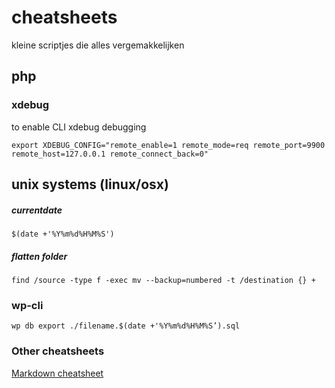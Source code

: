 # cheatsheets
kleine scriptjes die alles vergemakkelijken

## php

### xdebug

to enable CLI xdebug debugging
```shell
export XDEBUG_CONFIG="remote_enable=1 remote_mode=req remote_port=9900 remote_host=127.0.0.1 remote_connect_back=0"
```

## unix systems (linux/osx)

##### currentdate
```shell
$(date +'%Y%m%d%H%M%S')
```

##### flatten folder
```shell
find /source -type f -exec mv --backup=numbered -t /destination {} +
```

### wp-cli
```shell
wp db export ./filename.$(date +'%Y%m%d%H%M%S’).sql
```



### Other cheatsheets
[Markdown cheatsheet](https://github.com/adam-p/markdown-here/wiki/Markdown-Cheatsheet)

